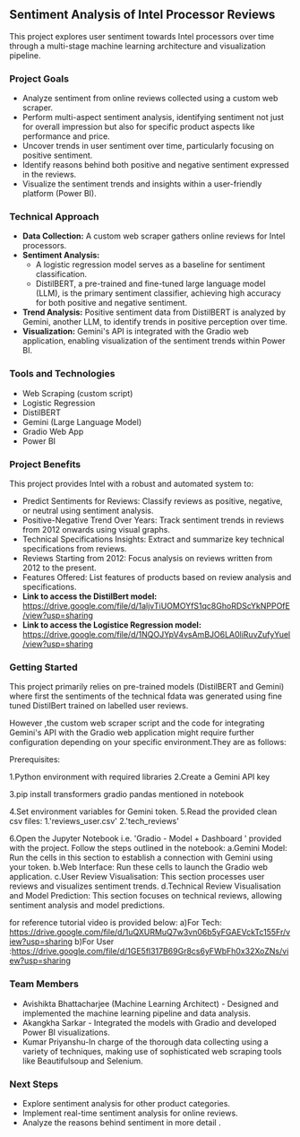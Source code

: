 ## Sentiment Analysis of Intel Processor Reviews

This project explores user sentiment towards Intel processors over time through a multi-stage machine learning architecture and visualization pipeline.

### Project Goals

* Analyze sentiment from online reviews collected using a custom web scraper.
*  Perform multi-aspect sentiment analysis, identifying sentiment not just for overall impression but also for specific product aspects like performance and price.
* Uncover trends in user sentiment over time, particularly focusing on positive sentiment.
* Identify reasons behind both positive and negative sentiment expressed in the reviews.
* Visualize the sentiment trends and insights within a user-friendly platform (Power BI).

### Technical Approach

* **Data Collection:** A custom web scraper gathers online reviews for Intel processors.
* **Sentiment Analysis:**
    * A logistic regression model serves as a baseline for sentiment classification.
    * DistilBERT, a pre-trained and fine-tuned large language model (LLM), is the primary sentiment classifier, achieving high accuracy for both positive and negative sentiment.
* **Trend Analysis:** Positive sentiment data from DistilBERT is analyzed by Gemini, another LLM, to identify trends in positive perception over time.
* **Visualization:** Gemini's API is integrated with the Gradio web application, enabling visualization of the sentiment trends within Power BI.

### Tools and Technologies

* Web Scraping (custom script)
* Logistic Regression
* DistilBERT
* Gemini (Large Language Model)
* Gradio Web App
* Power BI

### Project Benefits

This project provides Intel with a robust and automated system to:

* Predict Sentiments for Reviews: Classify reviews as positive, negative, or neutral using sentiment analysis.
* Positive-Negative Trend Over Years: Track sentiment trends in reviews from 2012 onwards using visual graphs.
* Technical Specifications Insights: Extract and summarize key technical specifications from reviews.
* Reviews Starting from 2012: Focus analysis on reviews written from 2012 to the present.
* Features Offered: List features of products based on review analysis and specifications.
* **Link to access the DistilBert model:** <a>https://drive.google.com/file/d/1aljvTiUOMOYfS1qc8GhoRDScYkNPPOfE/view?usp=sharing</a>
* **Link to access the Logistice Regression model:** <a>https://drive.google.com/file/d/1NQOJYpV4vsAmBJO6LA0liRuvZufyYuel/view?usp=sharing</a>

### Getting Started

This project primarily relies on pre-trained models (DistilBERT and Gemini) where first the sentiments  of the technical fdata was generated using fine tuned DistilBert trained on labelled user reviews.

However ,the custom web scraper script and the code for integrating Gemini's API with the Gradio web application might require further configuration depending on your specific environment.They are as follows:

Prerequisites:

1.Python environment with required libraries 
2.Create a Gemini API key

3.pip install transformers gradio pandas mentioned in notebook

4.Set environment variables for Gemini token.
5.Read the provided clean csv files:
   1.'reviews_user.csv'
   2.'tech_reviews'

6.Open the Jupyter Notebook i.e. 'Gradio - Model + Dashboard ' provided with the project.
Follow the steps outlined in the notebook:
 a.Gemini Model: Run the cells in this section to establish a connection with Gemini using your token.
 b.Web Interface: Run these cells to launch the Gradio web application.
 c.User Review Visualisation: This section processes user reviews and visualizes sentiment trends.
 d.Technical Review Visualisation and Model Prediction: This section focuses on technical reviews, allowing sentiment analysis and model predictions.

for reference tutorial video is provided below:
a)For Tech: <a>https://drive.google.com/file/d/1uQXURMuQ7w3vn06b5yFGAEVckTc155Fr/view?usp=sharing</a>
b)For User :<a>https://drive.google.com/file/d/1GE5fl317B69Gr8cs6yFWbFh0x32XoZNs/view?usp=sharing</a>

### Team Members

* Avishikta Bhattacharjee (Machine Learning Architect) - Designed and implemented the machine learning pipeline and data analysis.
* Akangkha Sarkar - Integrated the models with Gradio and developed Power BI visualizations.
* Kumar Priyanshu-In charge of the thorough data collecting using a variety of techniques, making use of sophisticated web scraping tools like Beautifulsoup and Selenium.

### Next Steps

* Explore sentiment analysis for other product categories.
* Implement real-time sentiment analysis for online reviews.
* Analyze the reasons behind sentiment in more detail .
